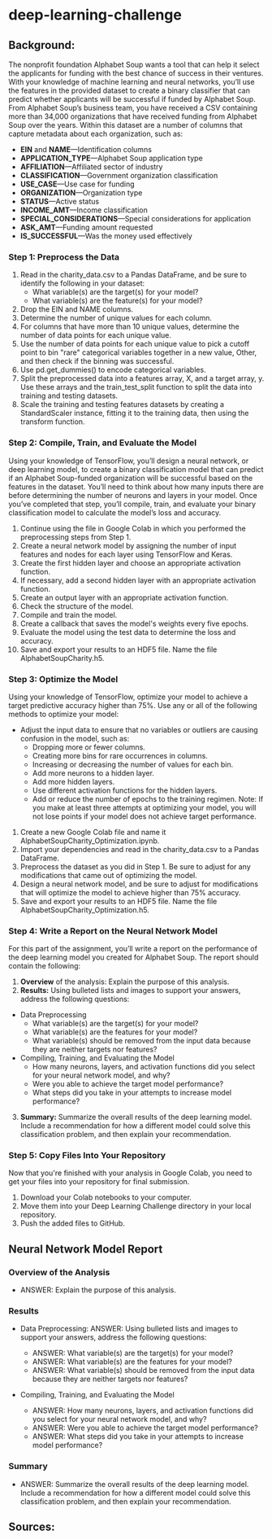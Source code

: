 # deep-learning-challenge
## **Background:**
The nonprofit foundation Alphabet Soup wants a tool that can help it select the applicants for funding with the best chance of success in their ventures. With your knowledge of machine learning and neural networks, you’ll use the features in the provided dataset to create a binary classifier that can predict whether applicants will be successful if funded by Alphabet Soup. From Alphabet Soup’s business team, you have received a CSV containing more than 34,000 organizations that have received funding from Alphabet Soup over the years. Within this dataset are a number of columns that capture metadata about each organization, such as: 
- **EIN** and **NAME**—Identification columns
- **APPLICATION_TYPE**—Alphabet Soup application type
- **AFFILIATION**—Affiliated sector of industry
- **CLASSIFICATION**—Government organization classification
- **USE_CASE**—Use case for funding
- **ORGANIZATION**—Organization type
- **STATUS**—Active status
- **INCOME_AMT**—Income classification
- **SPECIAL_CONSIDERATIONS**—Special considerations for application
- **ASK_AMT**—Funding amount requested
- **IS_SUCCESSFUL**—Was the money used effectively

### **Step 1: Preprocess the Data**
1. Read in the charity_data.csv to a Pandas DataFrame, and be sure to identify the following in your dataset:
	- What variable(s) are the target(s) for your model?
	- What variable(s) are the feature(s) for your model?
2. Drop the EIN and NAME columns.
3. Determine the number of unique values for each column.
4. For columns that have more than 10 unique values, determine the number of data points for each unique value.
5. Use the number of data points for each unique value to pick a cutoff point to bin "rare" categorical variables together in a new value, Other, and then check if the binning was successful.
6. Use pd.get_dummies() to encode categorical variables.
7. Split the preprocessed data into a features array, X, and a target array, y. Use these arrays and the train_test_split function to split the data into training and testing datasets.
8. Scale the training and testing features datasets by creating a StandardScaler instance, fitting it to the training data, then using the transform function.

### **Step 2: Compile, Train, and Evaluate the Model**
Using your knowledge of TensorFlow, you’ll design a neural network, or deep learning model, to create a binary classification model that can predict if an Alphabet Soup-funded organization will be successful based on the features in the dataset. You’ll need to think about how many inputs there are before determining the number of neurons and layers in your model. Once you’ve completed that step, you’ll compile, train, and evaluate your binary classification model to calculate the model’s loss and accuracy.
1. Continue using the file in Google Colab in which you performed the preprocessing steps from Step 1.
2. Create a neural network model by assigning the number of input features and nodes for each layer using TensorFlow and Keras.
3. Create the first hidden layer and choose an appropriate activation function.
4. If necessary, add a second hidden layer with an appropriate activation function.
5. Create an output layer with an appropriate activation function.
6. Check the structure of the model.
7. Compile and train the model.
8. Create a callback that saves the model's weights every five epochs.
9. Evaluate the model using the test data to determine the loss and accuracy.
10. Save and export your results to an HDF5 file. Name the file AlphabetSoupCharity.h5.

### **Step 3: Optimize the Model**
Using your knowledge of TensorFlow, optimize your model to achieve a target predictive accuracy higher than 75%. Use any or all of the following methods to optimize your model: 
- Adjust the input data to ensure that no variables or outliers are causing confusion in the model, such as:
	- Dropping more or fewer columns.
	- Creating more bins for rare occurrences in columns.
	- Increasing or decreasing the number of values for each bin.
	- Add more neurons to a hidden layer.
	- Add more hidden layers.
	- Use different activation functions for the hidden layers.
	- Add or reduce the number of epochs to the training regimen.
Note: If you make at least three attempts at optimizing your model, you will not lose points if your model does not achieve target performance.
1. Create a new Google Colab file and name it AlphabetSoupCharity_Optimization.ipynb.
2. Import your dependencies and read in the charity_data.csv to a Pandas DataFrame.
3. Preprocess the dataset as you did in Step 1. Be sure to adjust for any modifications that came out of optimizing the model.
4. Design a neural network model, and be sure to adjust for modifications that will optimize the model to achieve higher than 75% accuracy.
5. Save and export your results to an HDF5 file. Name the file AlphabetSoupCharity_Optimization.h5.

### **Step 4: Write a Report on the Neural Network Model**
For this part of the assignment, you’ll write a report on the performance of the deep learning model you created for Alphabet Soup. The report should contain the following:
1. **Overview** of the analysis: Explain the purpose of this analysis.
2. **Results:** Using bulleted lists and images to support your answers, address the following questions:
- Data Preprocessing
	- What variable(s) are the target(s) for your model?
	- What variable(s) are the features for your model?
	- What variable(s) should be removed from the input data because they are neither targets nor features?
- Compiling, Training, and Evaluating the Model
	- How many neurons, layers, and activation functions did you select for your neural network model, and why?
	- Were you able to achieve the target model performance?
	- What steps did you take in your attempts to increase model performance?
3. **Summary:** Summarize the overall results of the deep learning model. Include a recommendation for how a different model could solve this classification problem, and then explain your recommendation.

### **Step 5: Copy Files Into Your Repository**
Now that you're finished with your analysis in Google Colab, you need to get your files into your repository for final submission.
1. Download your Colab notebooks to your computer.
2. Move them into your Deep Learning Challenge directory in your local repository.
3. Push the added files to GitHub.

## Neural Network Model Report
### **Overview of the Analysis**
 - ANSWER: Explain the purpose of this analysis.

### **Results**
- Data Preprocessing: ANSWER: Using bulleted lists and images to support your answers, address the following questions:
	- ANSWER: What variable(s) are the target(s) for your model?
	- ANSWER: What variable(s) are the features for your model?
	- ANSWER: What variable(s) should be removed from the input data because they are neither targets nor features?

- Compiling, Training, and Evaluating the Model
	- ANSWER: How many neurons, layers, and activation functions did you select for your neural network model, and why?
	- ANSWER: Were you able to achieve the target model performance?
	- ANSWER: What steps did you take in your attempts to increase model performance?

### **Summary**
- ANSWER: Summarize the overall results of the deep learning model. Include a recommendation for how a different model could solve this classification problem, and then explain your recommendation.

## **Sources:**